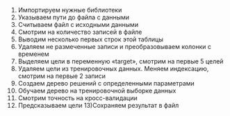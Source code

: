 1) Импортируем нужные библиотеки 
2) Указываем пути до файла с данными 
3) Считываем файл с исходными данными 
4) Смотрим на количество записей в файле 
5)  Выводим несколько первых строк этой таблицы 
6) Удаляем не размеченные записи и преобразовываем колонки с временем 
7) Выделяем цели в переменную «target», смотрим на первые 5 целей 
8) Удаляем цели из тренировочных данных. Меняем индексацию, смотрим на первые 2 записи 
9) Создаем дерево решений с определенными параметрами 
10) Обучаем дерево на тренировочной выборке данных 
11) Смотрим точность на кросс-валидации 
12) Предсказываем цели 
13)Сохраняем результат в файл
